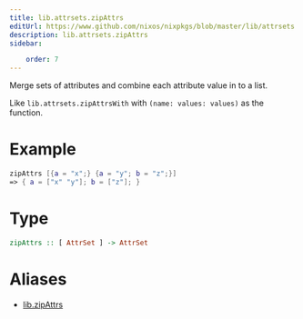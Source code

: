 ```yaml
---
title: lib.attrsets.zipAttrs
editUrl: https://www.github.com/nixos/nixpkgs/blob/master/lib/attrsets.nix#L936C5
description: lib.attrsets.zipAttrs
sidebar:

    order: 7
---
```


Merge sets of attributes and combine each attribute value in to a list.

Like `lib.attrsets.zipAttrsWith` with `(name: values: values)` as the function.

# Example

```nix
zipAttrs [{a = "x";} {a = "y"; b = "z";}]
=> { a = ["x" "y"]; b = ["z"]; }
```

# Type

```haskell
zipAttrs :: [ AttrSet ] -> AttrSet
```


# Aliases

- [lib.zipAttrs](/nix-doc-comments/reference/lib/lib-zipAttrs)


